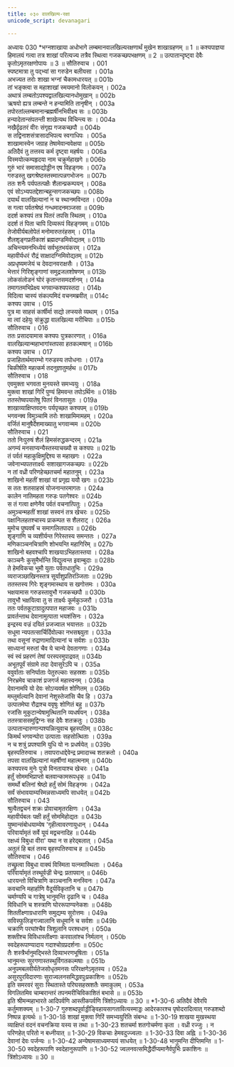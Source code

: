```yaml
---
title: ०३० वालखिल्य-रक्षा
unicode_script: devanagari

---
```



अध्यायः 030
*भग्नशाखाया अधोभागे लम्बमानवालखिल्यरक्षणार्थं मुखेन शाखाग्रहणम् ॥ 1 ॥ कश्यपाज्ञया हिमालयं गत्वा तत्र शाखां परित्यज्य तत्रैव स्थित्वा गजकच्छपभक्षणम् ॥ 2 ॥ उत्पातान्दृष्ट्वा देवैः कृतोऽमृतरक्षणोपायः ॥ 3 ॥
सौतिरुवाच ।	001  
स्पष्टमात्रा तु पद्भ्यां सा गरुडेन बलीयसा ।	001a  
अभज्यत तरोः शाखा भग्नां चैकामधारयत् ॥	001b  
तां भङ्क्त्वा स महाशाखां स्मयमानो विलोकयन् ।	002a  
अथात्रं लम्बतोऽपश्यद्वालखिल्यानधोमुखान् ॥	002b  
ऋषयो ह्यत्र लम्बन्ते न हन्यामिति तानृषीन् ।	003a  
तपोरतांल्लम्बमानान्ब्रह्मर्षीनभिवीक्ष्य सः ॥	003b  
हन्यादेतान्संपतन्ती शाखेत्यथ विचिन्त्य सः ।	004a  
नखैर्दृढतरं वीरः संगृह्य गजकच्छपौ ॥	004b  
स तद्विनाशसंत्रासादभिपत्य स्वगाधिपः ।	005a  
शाखामास्येन जग्राह तेषामेवान्ववेक्षया ॥	005b  
अतिदैवं तु तत्तस्य कर्म दृष्ट्वा महर्षयः ।	006a  
विस्मयोत्कम्पहृदया नाम चक्रुर्महाखगे ॥	006b  
गुरुं भारं समासाद्योड्डीन एष विहङ्गमः ।	007a  
गरुडस्तु खगश्रेष्ठस्तस्मात्पन्नगभोजनः ॥	007b  
ततः शनैः पर्यपतत्पक्षैः शैलान्प्रकम्पयन् ।	008a  
एवं सोऽभ्यपतद्देशान्बहून्सगजकच्छपः ॥	008b  
दयार्थं वालखिल्यानां न च स्थानमविन्दत ।	009a  
स गत्वा पर्वतश्रेष्ठं गन्धमादनमञ्जसा ॥	009b  
ददर्श कश्यपं तत्र पितरं तपसि स्थितम् ।	010a  
ददर्श तं पिता चापि दिव्यरूपं विहङ्गमम् ॥	010b  
तेजोवीर्यबलोपेतं मनोमारुतरंहसम् ।	011a  
शैलशृङ्गप्रतीकाशं ब्रह्मदण्डमिवोद्यतम् ॥	011b  
अचिन्त्यमनभिध्येयं सर्वभूतभयंकरम् ।	012a  
महावीर्यधरं रौद्रं साक्षादग्निमिवोद्यतम् ॥	012b  
अप्रधृष्यमजेयं च देवदानवराक्षसैः ।	013a  
भेत्तारं गिरिशृङ्गाणां समुद्रजलशोषणम् ॥	013b  
लोकसंलोडनं घोरं कृतान्तसमदर्शनम् ।	014a  
तमागतमभिप्रेक्ष्य भगवान्कश्यपस्तदा ।	014b  
विदित्वा चास्यं संकल्पमिदं वचनमब्रवीत् ॥	014c  
कश्यप उवाच ।	015  
पुत्र मा साहसं कार्षीर्मा सद्यो लप्स्यसे व्यथाम् ।	015a  
मा त्वां दहेयुः संक्रुद्धा वालखिल्या मरीचिपाः ॥	015b  
सौतिरुवाच ।	016  
ततः प्रसादयामास कश्यपः पुत्रकारणात् ।	016a  
वालखिल्यान्महाभागांस्तपसा हतकल्मषान् ॥	016b  
कश्यप उवाच ।	017  
प्रजाहितार्थमारम्भो गरुडस्य तपोधनाः ।	017a  
चिकीर्षति महत्कर्म तदनुज्ञातुमर्हथ ॥	017b  
सौतिरुवाच ।	018  
एवमुक्ता भगवता मुनयस्ते समभ्ययुः ।	018a  
मुक्त्वा शाखां गिरिं पुण्यं हिमवन्त तपोऽर्थिनः ॥	018b  
ततस्तेष्वपयातेषु पितरं विनतासुतः ।	019a  
शाखाव्याक्षिप्तवदनः पर्यपृच्छत कश्यपम् ॥	019b  
भगवन्क्व विमुञ्चामि तरोः शाखामिमामहम् ।	020a  
वर्जितं मानुषैर्देशमाख्यातु भगवान्मम ॥	020b  
सौतिरुवाच ।	021  
ततो निःपुरुषं शैलं हिमसंरुद्धकन्दरम् ।	021a  
अगम्यं मनसाप्यन्यैस्तस्याचख्यौ स कश्यपः ॥	021b  
तं पर्वतं महाकुक्षिमुद्दिश्य स महाखगः ।	022a  
जवेनाभ्यपतत्तार्क्ष्यः सशाखागजकच्छपः ॥	022b  
न तां वध्री परिणहेच्छतचर्मा महातनुम् ।	023a  
शाखिनो महतीं शाखां यां प्रगृह्य ययौ खगः ॥	023b  
स ततः शतसाहस्रं योजनान्तरमागतः ।	024a  
कालेन नातिमहता गरुडः पतगेश्वरः ॥	024b  
स तं गत्वा क्षणेनैव पर्वतं वचनात्पितुः ।	025a  
अमुञ्चन्महतीं शाखां सस्वनं तत्र खेचरः ॥	025b  
पक्षानिलहतश्चास्य प्राकम्पत स शैलराट् ।	026a  
मुमोच पुष्पवर्षं च समागलितपादप ॥	026b  
शृङ्गाणि च व्यशीर्यन्त गिरेस्तस्य समन्ततः ।	027a  
मणिकाञ्चनचित्राणि शोभयन्ति महागिरिम् ॥	027b  
शाखिनो बहवश्चापि शाखयाऽभिहतास्तया ।	028a  
काञ्चनैः कुसुमैर्भान्ति विद्युत्वन्त इवाम्बुदाः ॥	028b  
ते हेमविकचा भूमौ युताः पर्वतधातुभिः ।	029a  
व्यराजञ्छाखिनस्तत्र सूर्यांशुप्रतिरञ्जिताः ॥	029b  
ततस्तस्य गिरेः शृङ्गमास्थाय स खगोत्तमः ।	030a  
भक्षयामास गरुडस्तावुभौ गजकच्छपौ ॥	030b  
तावुभौ भक्षयित्वा तु स तार्क्ष्यः कूर्मकुञ्जरौ ।	031a  
ततः पर्वतकूटाग्रादुत्पपात महाजवः ॥	031b  
प्रावर्तन्ताथ देवानामुत्पाता भयशंसिनः ।	032a  
इन्द्रस्य वज्रं दयितं प्रजज्वाल भयात्ततः ॥	032b  
सधूमा न्यपतत्सार्चिर्दिवोल्का नभसश्च्युता ।	033a  
तथा वसूनां रुद्राणामादित्यानां च सर्वशः ॥	033b  
साध्यानां मरुतां चैव ये चान्ये देवतागणाः ।	034a  
स्वं स्वं प्रहरणं तेषां परस्परमुपाद्रवत् ॥	034b  
अभूतपूर्वं संग्रामे तदा देवासुरेऽपि च ।	035a  
ववुर्वाताः सनिर्घाताः पेतुरुल्काः सहस्रशः ॥	035b  
निरभ्रमेव चाकाशं प्रजगर्ज महास्वनम् ।	036a  
देवानामपि यो देवः सोऽप्यवर्षत शोणितम् ॥	036b  
मम्लुर्माल्यानि देवानां नेशुस्तेजांसि चैव हि ।	037a  
उत्पातमेघा रौद्राश्च ववृषुः शोणितं बहु ॥	037b  
रजांसि मुकुटान्येषामुत्थितानि व्यधर्षयन् ।	038a  
ततस्त्राससमुद्विग्नः सह देवैः शतक्रतुः ।	038b  
उत्पातान्दारुणान्पश्यन्नित्युवाच बृहस्पतिम् ॥	038c  
किमर्थं भगवन्घोरा उत्पाताः सहसोत्थिताः ।	039a  
न च शत्रुं प्रपश्यामि युधि यो नः प्रधर्षयेत् ॥	039b  
बृहस्पतिरुवाच ।
तवापराधाद्देवेन्द्र प्रमादाच्च शतक्रतो ।	040a  
तपसा वालखिल्यानां महर्षीणां महात्मनाम् ॥	040b  
कश्यपस्य मुनेः पुत्रो विनतायाश्च खेचरः ।	041a  
हर्तुं सोममभिप्राप्तो बलवान्कामरूपधृक् ॥	041b  
समर्थो बलिनां श्रेष्ठो हर्तुं सोमं विहङ्गमः ।	042a  
सर्वं संभावयाम्यस्मिन्नसाध्यमपि साधयेत् ॥	042b  
सौतिरुवाच ।	043  
श्रुत्वैतद्वचनं शक्रः प्रोवाचामृतरक्षिणः ।	043a  
महावीर्यबलः पक्षी हर्तुं सोममिहोद्यतः ॥	043b  
युष्मान्संबोधयाम्येष \'गृहीत्वावरणायुधान् ।	044a  
परिवार्यामृतं सर्वे यूयं मद्वचनादिह ॥	044b  
रक्षध्वं विबुधा वीरा\' यथा न स हरेद्बलात् ।	045a  
अतुलं हि बलं तस्य बृहस्पतिरुवाच ह ॥	045b  
सौतिरुवाच ।	046  
तच्छ्रुत्वा विबुधा वाक्यं विस्मिता यत्नमास्थिताः ।	046a  
परिवार्यामृतं तस्थूर्वज्री चेन्द्रः प्रतापवान् ॥	046b  
धारयन्तो विचित्राणि काञ्चनानि मनस्विनः ।	047a  
कवचानि महार्हाणि वैदूर्यविकृतानि च ॥	047b  
चर्माण्यपि च गात्रेषु भानुमन्ति दृढानि च ।	048a  
विविधानि च शस्त्राणि घोररूपाण्यनेकशः ॥	048b  
शिततीक्ष्णाग्रधाराणि समुद्यम्य सुरोत्तमः ।	049a  
सविस्फुलिङ्गज्वालानि सधूमानि च सर्वशः ॥	049b  
चक्राणि परघांश्चैव त्रिशूलानि परश्वधान् ।	050a  
शक्तीश्च विविधास्तीक्ष्णाः करवालांश्च निर्मलान् ।	050b  
स्वदेहरूपाण्यादाय गदाश्चोग्रप्रदर्शनाः ॥	050c  
तैः शस्त्रैर्भानुमद्भिस्ते दिव्याभरणभूषिताः ।	051a  
भानुमन्तः सुरगणास्तस्थुर्विगतकल्मषाः ॥	051b  
अनुपमबलवीर्यतेजसोधृतमनसः परिरक्षणेऽमृतस्य ।	052a  
असुरपुरविदारणाः सुराज्वलनसमिद्धवपुःप्रकाशिनः ॥	052b  
इति समरवरं सुराः स्थितास्ते परिघसहस्रशतैः समाकुलम् ।	053a  
विगलितमिव चाम्बरान्तरं तपनमरीचिविकाशितं बभासे ॥ ॥	053b  
इति श्रीमन्महाभारते आदिपर्वणि आस्तीकपर्वणि त्रिंशोऽध्यायः ॥ 30 ॥
*1-30-6 अतिदैवं देवैरपि कर्तुमशक्यम् ॥ 1-30-7 गुरुशब्दपूर्वाड्डीङ्विहायसागतावित्यस्माड्डः आदेरकारश्च पृषोदरादित्वात् गरुडशब्दो निष्पन्न इत्यर्थः ॥ 1-30-18 शाखां मुक्त्वा गिरिं समभ्ययुरिति संबन्धः ॥ 1-30-19 शाखया मुखस्थया व्याक्षिप्तं वदनं वचनक्रिया यस्य स तथा ॥ 1-30-23 शतचर्मा शतगोचर्मणा कृता । वध्री रज्जुः । न परिणहेत् परितो न बध्नीयात् ॥ 1-30-29 विकचाः हेमवदुज्ज्वलाः ॥ 1-30-33 दिवा अह्नि ॥ 1-30-36 देवानां देवः पर्जन्यः ॥ 1-30-42 अन्येषामसाध्यमप्ययं साधयेत् ॥ 1-30-48 भानुमन्ति दीप्तिमन्ति ॥ 1-30-50 स्वदेहरूपाणि स्वदेहानुरूपाणि ॥ 1-30-52 ज्वलनवत्समिद्धैर्दीप्यमानैर्वपुर्भिः प्रकाशिनः ॥ त्रिंशोऽध्यायः ॥ 30 ॥